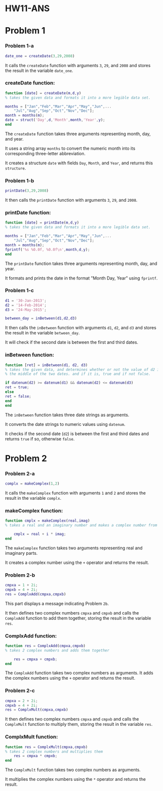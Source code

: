 # HW11-ANS
# Problem 1
### Problem 1-a
```matlab
date_one = createDate(3,29,2008)
```
It calls the `createDate` function with arguments `3`, `29`, and `2008` and stores the result in the variable `date_one`.
### createDate function:
```matlab
function [date] = createDate(m,d,y)
% takes the given data and formats it into a more legible data set.

months = ["Jan","Feb","Mar","Apr","May","Jun",...
    "Jul","Aug","Sep","Oct","Nov","Dec"];
month = months(m);
date = struct('Day',d,'Month',month,'Year',y);
end
```
The `createDate` function takes three arguments representing month, day, and year.

It uses a string array `months` to convert the numeric month into its corresponding three-letter abbreviation.

It creates a structure `date` with fields `Day`, `Month`, and `Year`, and returns this `structure`.
### Problem 1-b
```matlab
printDate(3,29,2008)
```
It then calls the `printDate` function with arguments `3`, `29`, and `2008`.
### printDate function:
```matlab
function [date] = printDate(m,d,y)
% takes the given data and formats it into a more legible data set.

months = ["Jan","Feb","Mar","Apr","May","Jun",...
    "Jul","Aug","Sep","Oct","Nov","Dec"];
month = months(m);
fprintf('%s %0.0f, %0.0f\n',month,d,y);
end
```
The `printDate` function takes three arguments representing month, day, and year.

It formats and prints the date in the format "Month Day, Year" using `fprintf`.
### Problem 1-c
```matlab
d1 = '30-Jan-2013';
d2 = '14-Feb-2014';
d3 = '24-May-2015';

between_day = inBetween(d1,d2,d3)
```
It then calls the `inBetween` function with arguments `d1`, `d2`, and `d3` and stores the result in the variable `between_day`.

It will check if the second date is between the first and third dates.
### inBetween function:
```matlab
function [ret] = inBetween(d1, d2, d3)
% takes the given data, and determines whether or not the value of d2 is in
% the middle of the two dates. and if it is, true and if not false.

if datenum(d2) >= datenum(d1) && datenum(d2) <= datenum(d3)
ret = true;
else
ret = false;
end
end
```
The `inBetween` function takes three date strings as arguments.

It converts the date strings to numeric values using `datenum`.

It checks if the second date (`d2`) is between the first and third dates and returns `true` if so, otherwise `false`.
# Problem 2
### Problem 2-a
```matlab
complx = makeComplex(1,2)
```
It calls the `makeComplex` function with arguments `1` and `2` and stores the result in the variable `complx`.
### makeComplex function:
```matlab
function cmplx = makeComplex(real,imag)
% takes a real and an imaginary number and makes a complex number from them

    cmplx = real + i * imag;
end
```
The `makeComplex` function takes two arguments representing real and imaginary parts.

It creates a complex number using the `+` operator and returns the result.
### Problem 2-b
```matlab
cmpxa = 1 + 2i;
cmpxb = 4 + 2i;
res = ComplxAdd(cmpxa,cmpxb)
```
This part displays a message indicating Problem `2b`.

It then defines two complex numbers `cmpxa` and `cmpxb` and calls the `ComplxAdd` function to add them together, 
storing the result in the variable `res`.
### ComplxAdd function:
```matlab
function res = ComplxAdd(cmpxa,cmpxb)
% takes 2 complex numbers and adds them together 

    res = cmpxa + cmpxb;
end
```
The `ComplxAdd` function takes two complex numbers as arguments.
It adds the complex numbers using the `+` operator and returns the result.
### Problem 2-c
```matlab
cmpxa = 2 + 2i;
cmpxb = 4 + 2i;
res = ComplxMult(cmpxa,cmpxb)
```
It then defines two complex numbers `cmpxa` and `cmpxb` and calls the `ComplxMult` function to multiply them, storing the result in the variable `res`.
### ComplxMult function:
```matlab
function res = ComplxMult(cmpxa,cmpxb)
% takes 2 complex numbers and multiplies them 
    res = cmpxa * cmpxb;
end
```
The `ComplxMult` function takes two complex numbers as arguments.

It multiplies the complex numbers using the `*` operator and returns the result.